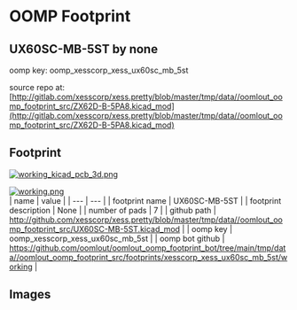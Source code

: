 # OOMP Footprint  
## UX60SC-MB-5ST  by none  
  
oomp key: oomp_xesscorp_xess_ux60sc_mb_5st  
  
source repo at: [http://gitlab.com/xesscorp/xess.pretty/blob/master/tmp/data//oomlout_oomp_footprint_src/ZX62D-B-5PA8.kicad_mod](http://gitlab.com/xesscorp/xess.pretty/blob/master/tmp/data//oomlout_oomp_footprint_src/ZX62D-B-5PA8.kicad_mod)  
## Footprint  
  
[![working_kicad_pcb_3d.png](working_kicad_pcb_3d_600.png)](working_kicad_pcb_3d.png)  
  
[![working.png](working_600.png)](working.png)  
| name | value | 
| --- | --- | 
| footprint name | UX60SC-MB-5ST | 
| footprint description | None | 
| number of pads | 7 | 
| github path | http://github.com/xesscorp/xess.pretty/blob/master/tmp/data//oomlout_oomp_footprint_src/UX60SC-MB-5ST.kicad_mod | 
| oomp key | oomp_xesscorp_xess_ux60sc_mb_5st | 
| oomp bot github | https://github.com/oomlout/oomlout_oomp_footprint_bot/tree/main/tmp/data//oomlout_oomp_footprint_src/footprints/xesscorp_xess_ux60sc_mb_5st/working | 
## Images  
